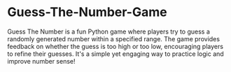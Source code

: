 # Guess-The-Number-Game
Guess The Number is a fun Python game where players try to guess a randomly generated number within a specified range. The game provides feedback on whether the guess is too high or too low, encouraging players to refine their guesses. It's a simple yet engaging way to practice logic and improve number sense!
